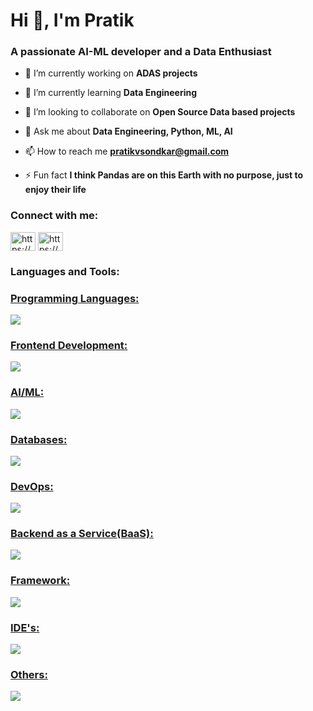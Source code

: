 <h1 align="left">Hi 👋, I'm Pratik</h1>
<h3 align="left">A passionate AI-ML developer and a Data Enthusiast</h3>

- 🔭 I’m currently working on **ADAS projects**

- 🌱 I’m currently learning **Data Engineering**

- 👯 I’m looking to collaborate on **Open Source Data based projects**

- 💬 Ask me about **Data Engineering, Python, ML, AI**

- 📫 How to reach me **pratikvsondkar@gmail.com**

- ⚡ Fun fact **I think Pandas are on this Earth with no purpose, just to enjoy their life**

<h3 align="left">Connect with me:</h3>
<p align="left">
  <a href="https://https://github.com/PratikSondkar" target="blank"><img align="center" src="https://raw.githubusercontent.com/rahuldkjain/github-profile-readme-generator/master/src/images/icons/Social/linked-in-alt.svg" alt="https://www.linkedin.com/in/pratik-sondkar-35bb2b112/" height="30" width="40" /></a>
<a href="https://linkedin.com/in/https://www.linkedin.com/in/pratik-sondkar-35bb2b112/" target="blank"><img align="center" src="https://raw.githubusercontent.com/rahuldkjain/github-profile-readme-generator/master/src/images/icons/Social/linked-in-alt.svg" alt="https://www.linkedin.com/in/pratik-sondkar-35bb2b112/" height="30" width="40" /></a>
</p>

<h3 align="left">Languages and Tools:</h3>
<p align="left">
    <a href="https://skillicons.dev">
      <h3 align="left">Programming Languages:</h3>
      <img src="https://skillicons.dev/icons?i=python,c,cpp&perline=10" />
    </a>
    <a href="https://skillicons.dev">
      <h3 align="left">Frontend Development:</h3>
      <img src="https://skillicons.dev/icons?i=html,css&perline=10" />
    </a>
    <a href="https://skillicons.dev">
      <h3 align="left">AI/ML:</h3>
      <img src="https://skillicons.dev/icons?i=opencv,sklearn,tensorflow,pytorch &perline=10" />
    </a>
    <a href="https://skillicons.dev">
      <h3 align="left">Databases:</h3>
      <img src="https://skillicons.dev/icons?i=mongodb,mysql,postgres &perline=10" />
    </a>
    <a href="https://skillicons.dev">
      <h3 align="left">DevOps:</h3>
      <img src="https://skillicons.dev/icons?i=gcp &perline=10" />
    </a>
    <a href="https://skillicons.dev">
      <h3 align="left">Backend as a Service(BaaS):</h3>
      <img src="https://skillicons.dev/icons?i=heroku &perline=10" />
    </a>
    <a href="https://skillicons.dev">
      <h3 align="left">Framework:</h3>
      <img src="https://skillicons.dev/icons?i=flask,bootstrap &perline=10" />
    </a>
    <a href="https://skillicons.dev">
      <h3 align="left">IDE's:</h3>
      <img src="https://skillicons.dev/icons?i=vscode,eclipse,pycharm &perline=10" />
    </a>
    <a href="https://skillicons.dev">
      <h3 align="left">Others:</h3>
      <img src="https://skillicons.dev/icons?i=linux,git,arduino,raspberrypi,anaconda &perline=10" />
    </a>
</p>
